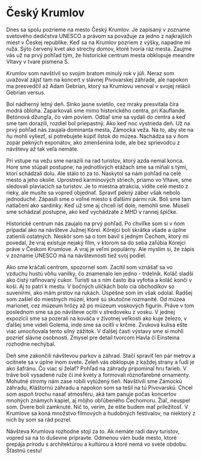 # Český Krumlov
Dnes sa spolu pozrieme na mesto Český Krumlov. Je zapísaný v zozname svetového dedičstva UNESCO a právom sa považuje za jedno z najkrajších miest v Českej republike. Keď sa na Krumlov pozriem z výšky, napadne mi ruža. Sýto červený kvet ako strechy domov, ktoré tvoria ráz mesta. Zaujme vás už na prvý pohľad tým, že historické centrum mesta obklopuje meandre Vltavy v tvare písmena S.

Krumlov som navštívil so svojim bratom minulý rok v júli. Neraz som uvažoval zájsť tam na koncert v slávnej Pivovarskej záhrade, ale napokon ma presvedčil až Adam Gebrian, ktorý sa Krumlovu venoval v svojej relácii Gebrian versus.

Bol nádherný letný deň. Slnko jasne svietilo, cez mraky presvitala číra modrá obloha. Zaparkovali sme mimo historického centra, pri Kauflande. Betónová džungľa, čo vám poviem. Odtiaľ sme sa vydali do centra a keď sme tam dorazili, rozdiel bol priepastný. Ako keď noc vystrieda deň. Už na prvý pohľad nás zaujala dominanta mesta, Zámocká veža. Na to, aby ste na ňu mohli vyliezť, si potrebujete kúpiť lístok do múzea. Nachádza sa v ňom zopár pekných exponátov, ako zmenšenina lode, ale bez sprievodcu z návštevy až tak veľa nemáte.

Pri vstupe na vežu sme narazili na rad turistov, ktorý azda nemal konca. Hore sme stúpali postupne, na jednotlivých etážach sme sa míňali s tými, ktorí schádzali dolu. Ale stálo to za to. Naskytol sa nám pohľad na celé mesto a jeho okolie. Uprostred karmínových striech, priamo vo Vltave, sme sledovali plaviacich sa turistov. Je to miestna atrakcia, vidíte celé mesto z rieky, ale musíte sa vopred objednať. Spraviť pekný záber však nebolo jednoduché. Zápasili sme o voľné miesto s ďalšími pármi rúk. Boli sme tam natlačení ako sardinky. Keď už sme aj chceli ísť dole, nemohli sme. Museli sme schádzať postupne, ako keď vychádzate z MHD v rannej špičke.

Historické centrum nás zaujalo na prvý pohľad. Po chvíľke som si v ňom pripadal ako na návšteve Južnej Kórei. Kórejci boli skrátka všade a úplne zatienili ostatných. Neskôr som sa o tom bavil s jedným Čechom, ktorý mi povedal, že vraj existuje nejaký film, v ktorom sa do seba zaľúbia Kórejci práve v Českom Krumlove. A vraj je veľmi populárny. Ale myslím si, že zápis v zozname UNESCO má na návštevnosti tiež svoj podiel.

Ako sme kráčali centrom, spozornel som. Zacítil som vznášať sa vo vzduchu hustú vôňu vanilky, čo znamenalo len jedno - trdelník. Koláč sladší ako čistý rafinovaný cukor. Turisti sa s ním často iba vyfotia a koláč končí v koši. Aj to patrí k mestu. V bočných uličkách bolo cia obchodíkov so suvenírmi, ako mám prstov na rukách. Úspešne som im však odolal. Radšej som zašiel do miestnych múzeí, ktoré sú skutočne rozmanité. Od múzea marionet, cez múzeum hrôzy až po múzeum voskových figurín. Práve v tom poslednom sme sa po návšteve ocitli v stredoveku z vosku. V jednej expozícii sme sa pozerali na kováča v životnej veľkosti ako kuje železo, v ďalšej sme videli Golema, inde sme sa ocitli v krčme. Zvuková kulisa ešte viac umocňovala tento silný zážitok. V ďalšej časti výstavy sme si mohli pozrieť slávne osobnosti. Zmysel pre detail tvorcom Havla či Einsteina rozhodne nechýbal.

Deň sme zakončili návštevou parkov a záhrad. Stačí spraviť len pár metrov a ocitnete sa v úplne inom svete. Zeleň vás obklopuje z každej strany a ľudí je ako šafránu. Čo viac si želať? Pohľad na záhrady pripomínal hru farieb. V tráve boli vysadené ruže či iné kvety a formovali rôznofarebné ornamenty. Mohutné stromy nám zase robili vytúžený tieň. Navštívili sme Zámockú záhradu, Kláštornú záhradu a napokon som sa tešil na tú Pivovarskú. Chcel som aspoň trochu nasať atmosféru, aká tam panuje počas koncertov mnohých známych kapiel, aj môjho obľúbeného Čechomoru. Žiaľ, neuspel som. Dvere boli zamknuté. Nič to, verím, že ešte budem mať príležitosť. V Krumlove sa koná množstvo filmových a hudobných festivalov, na niektorý z nich by som sa rád pozrel.

Návšteva Krumlova rozhodne stojí za to. Ak nemáte radi davy turistov, vopred sa na to duševne pripravte. Odmenou vám bude mesto, ktoré prepája prírodu s architektúrou a kultúrou a ktoré nemá vo svete obdobu. Šťastnú cestu!
